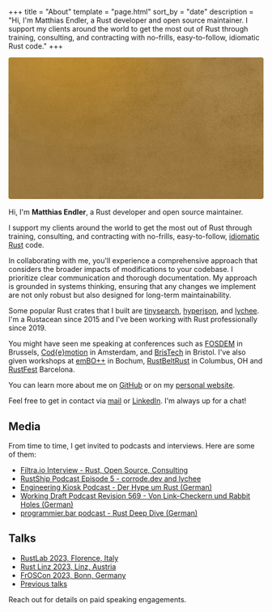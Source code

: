 +++
title = "About"
template = "page.html"
sort_by = "date"
description = "Hi, I'm Matthias Endler, a Rust developer and open source maintainer. I support my clients around the world to get the most out of Rust through training, consulting, and contracting with no-frills, easy-to-follow, idiomatic Rust code."
+++

<div class="img-stack">
  <img class="img-stack-bg" src="/about/endler-bg.jpg" />
  <img class="img-stack-fg" src="/about/endler-fg.png" />
</div>

Hi, I'm <strong>Matthias Endler</strong>, a Rust developer and open source maintainer.

I support my clients around the world to get the most out of Rust through
training, consulting, and contracting with no-frills, easy-to-follow, [idiomatic
Rust](https://github.com/mre/idiomatic-rust) code.

In collaborating with me, you'll experience a comprehensive approach that
considers the broader impacts of modifications to your codebase. I prioritize
clear communication and thorough documentation. My approach is grounded in
systems thinking, ensuring that any changes we implement are not only robust but
also designed for long-term maintainability.

Some popular Rust crates that I built are [tinysearch](https://github.com/tinysearch/tinysearch),
[hyperjson](https://github.com/mre/hyperjson), and
[lychee](https://github.com/lycheeverse/lychee).
I'm a Rustacean since 2015 and I've been working with Rust professionally since 2019.

You might have seen me speaking at conferences such as
[FOSDEM](https://www.youtube.com/watch?v=ePiWBGh35q0) in Brussels,
[Cod{e}motion](https://www.youtube.com/watch?v=imtejBNbm0o) in Amsterdam, and
[BrisTech](https://www.youtube.com/watch?v=sEcbTYLtLSM) in Bristol. I've also
given workshops at [emBO++](https://github.com/rust-embedded/wg/issues/235) in
Bochum,
[RustBeltRust](https://speakerdeck.com/mre/workshop-write-your-own-shell-in-rust)
in Columbus, OH and [RustFest](https://hackmd.io/ru4intliRlyJ9t8pU2F29A)
Barcelona.

You can learn more about me on [GitHub](https://github.com/mre) or on my
[personal website](https://endler.dev/).

Feel free to get in contact via [mail](mailto:hi@corrode.dev) or [LinkedIn](https://www.linkedin.com/in/endlermatthias/).
I'm always up for a chat!

## Media

From time to time, I get invited to podcasts and interviews. Here are some of them:


- [Filtra.io Interview - Rust, Open Source, Consulting](https://filtra.io/rust-corrode-oct-23)
- [RustShip Podcast Episode 5 - corrode.dev and lychee](https://www.marcoieni.com/2023/11/%EF%B8%8F-corrode.dev-and-lychee-with-matthias-endler-rustship-5/)
- [Engineering Kiosk Podcast - Der Hype um Rust (German)](https://engineeringkiosk.dev/podcast/episode/98-der-hype-um-rust-mit-matthias-endler/)
- [Working Draft Podcast Revision 569 - Von Link-Checkern und Rabbit Holes (German)](https://workingdraft.de/569/)
- [programmier.bar podcast - Rust Deep Dive (German)](https://www.programmier.bar/podcast/deep-dive-49-rust-mit-matthias-endler)

## Talks

- [RustLab 2023, Florence, Italy](https://rustlab.it/talks/lychee-writing-a-link-checker-in-a-weekend-plus-two-short-years)
- [Rust Linz 2023, Linz, Austria](https://www.youtube.com/watch?v=BIguvia6AvM)
- [FrOSCon 2023, Bonn, Germany](https://programm.froscon.org/2023/events/2867.html)
- [Previous talks](https://endler.dev/talks/)

Reach out for details on paid speaking engagements.


<style>
.img-stack {
    position: relative;
}

.img-stack img {
    border-radius: 4px;
}

.img-stack-fg {
  bottom: 0;
  left: 0;
}

.img-stack-bg {
    position: absolute;
    filter: hue-rotate(180deg);
}

@media (prefers-color-scheme: dark) {
    .img-stack-bg {
        filter: hue-rotate(335deg);
    }
}
</style>
